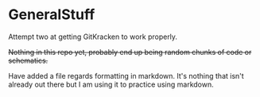 # GeneralStuff

Attempt two at getting GitKracken to work properly.

~~Nothing in this repo yet, probably end up being random chunks of code or schematics.~~

Have added a file regards formatting in markdown. It's nothing that isn't already out there but I am using it to practice using markdown.
